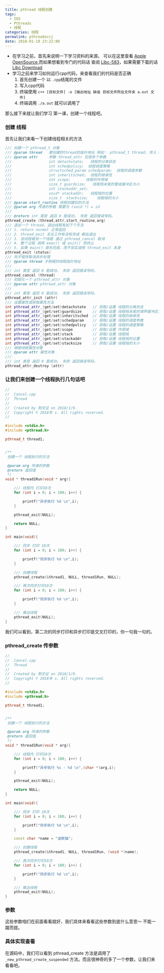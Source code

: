 ```yaml
---
title: pthread 线程创建
tags:
  - IOS
  - Pthreads
  - 线程
categories: 线程
permalink: pthreadxccj
date: 2018-01-10 23:22:00
---
```


* 在学习之前，首先来说明一下学习资料的来源。 可以在这里查看 [Apple OpenSource](https://opensource.apple.com),而如果想看到专门的代码话 查阅 [Libc-583](https://opensource.apple.com/source/Libc/Libc-583/pthreads/)，如果需要下载的话 [Libc Download](https://opensource.apple.com/tarballs/Libc/)
* 学习之前来学习如何运行cpp代码，来查看我们的代码是否正确
  1. 首先创建一个 以 `.cpp`结尾的文件
  2. 写入cpp代码
  3. 终端使用  `c++ [目标文件] -o [输出地址 缺省 目标文件所在文件夹 a.out 文件]`
  4. 终端调用 `./a.out` 就可以调用了

那么接下来就让我们学习 第一课，创建一个线程吧。

### 创建 线程
首先让我们来看一下创建线程相关的方法


````cpp
/// 创建一个 pthread_t 对象
/// @param thread   要创建的thread的指针地址 例如： pthread_t thread; 传入 &thread;
/// @param attr     参数 thread_attr 包很多个参数
///                 int detachstate;   线程的分离状态
///                 int schedpolicy;  线程调度策略
///                 structsched_param schedparam;  线程的调度参数
///                 int inheritsched;  线程的继承性
///                 int scope;       线程的作用域
///                 size_t guardsize;   线程栈末尾的警戒缓冲区大小
///                 int stackaddr_set;
///                 void* stackaddr;   线程栈的位置
///                 size_t  stacksize;    线程栈的大小
/// @param start_routine 线程创建后的方法
/// @param arg 传递的参数 需要为 (void *) = id
///
/// @return int 类型 返回 0 是成功。 失败 返回错误号码。
pthread_create (thread,attr,start_routine,arg)
/// 退出一个 thread，退出线程有如下个方法
/// 1. return normal 正常返回
/// 2. thread_exit 无论工作有没有完成 都会退出
/// 3. 该线程被另一个线程 通过 pthread_cancel 取消
/// 4. 整个过程 调用 exec() 或 exit() 而终止
/// 5. 如果 main() 首先完成，而不现实调用 thread_exit 本身
pthread_exit (status)
/// 将子程序取消异步处理
/// @param thread 子例程的线程指针地址
///
/// int 类型 返回 0 是成功。 失败 返回错误号码。
pthread_cancel (thread)
/// 初始化一个 pthread_attr 对象
/// @param attr pthread_attr 对象
///
/// int 类型 返回 0 是成功。 失败 返回错误号码。
pthread_attr_init (attr)
/// 设置属性或获取属性方法
int pthread_attr_(get/set)detachstate   // 获取/设置 线程的分离状态
int pthread_attr_(get/set)guardsize     // 获取/设置 线程栈末尾的境界缓冲区大小
int pthread_attr_(get/set)inheritsched  // 获取/设置 线程的继承性
int pthread_attr_(get/set)schedparam    // 获取/设置 线程的调度参数
int pthread_attr_(get/set)schedpolicy   // 获取/设置 线程的调度策略
int pthread_attr_(get/set)scope         // 获取/设置 作用域
int pthread_attr_(get/set)stack         // 获取/设置 线程栈
int pthread_attr_(get/set)stackaddr     // 获取/设置 线程栈的位置
int pthread_attr_(get/set)stacksize     // 获取/设置 线程栈的大小
/// 销毁线程属性对象
/// @param attr 属性对象
///
/// int 类型 返回 0 是成功。 失败 返回错误号码。
pthread_attr_destroy (attr)
````

### 让我们来创建一个线程执行几句话吧

````cpp
//
//  Cancel.cpp
//  Thread
//
//  Created by 荆文征 on 2018/1/9.
//  Copyright © 2018年 s. All rights reserved.
//

#include <stdio.h>
#include <pthread.h>

pthread_t thread1;


/**
 创建一个 线程执行的方法

 @param arg 传递的参数
 @return 返回值
 */
void * thread1Run(void * arg){

    /// 线程内 打印10次
    for (int i = 0; i < 100; i++) {

        printf("异步执行 %d \n",i);
    }

    pthread_exit(NULL);

    return NULL;
}

int main(void){

    /// 同步 打印 10次
    for (int i = 0; i < 100; i++) {

        printf("同步执行 %d \n",i);
    }

    /// 创建线程
    pthread_create(&thread1, NULL, thread1Run, NULL);

    /// 再次同步打印10次
    for (int i = 0; i < 100; i++) {

        printf("同步执行 %d \n",i);
    }

    /// 推出线程
    pthread_exit(NULL);
}

````

我们可以看到，第二次的同步打印和异步打印是交叉打印的，你一句我一句的。

### pthread_create 传参数
````cpp
//
//  Cancel.cpp
//  Thread
//
//  Created by 荆文征 on 2018/1/9.
//  Copyright © 2018年 s. All rights reserved.
//

#include <stdio.h>
#include <pthread.h>

pthread_t thread1;


/**
 创建一个 线程执行的方法

 @param arg 传递的参数
 @return 返回值
 */
void * thread1Run(void * arg){

    /// 线程内 打印10次
    for (int i = 0; i < 100; i++) {

        printf("异步执行 %s - %d \n",(char *)arg,i);
    }

    pthread_exit(NULL);

    return NULL;
}

int main(void){

    /// 同步 打印 10次
    for (int i = 0; i < 100; i++) {

        printf("同步执行 %d \n",i);
    }

    const char *name = "波斯猫";

    /// 创建线程
    pthread_create(&thread1, NULL, thread1Run, (void *)name);

    /// 再次同步打印10次
    for (int i = 0; i < 100; i++) {

        printf("同步执行 %d \n",i);
    }

    /// 推出线程
    pthread_exit(NULL);
}

````

### 参数

这些参数咱们在前面看看就好，我们具体来看看这些参数到底什么意思～ 不能一蹴而就。

### 具体实现查看

在源码中，我们可以看到 pthread_create 方法是调用了 `_new_pthread_create_suspended` 方法。而且很神奇的多了一个参数，让我们来看看吧。
